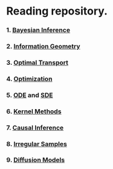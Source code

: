 # Reading repository.

### 1. [Bayesian Inference](/Bayesian%20inference/bayes_survey.md)

### 2. [Information Geometry](/Information%20Geometry/info_survey.md)

### 3. [Optimal Transport](/Optimal%20Transport/ot_survey.md)

### 4. [Optimization](/Optimization/opt_survey.md)

### 5. [ODE](/SDE%20and%20ODE/ode_survey.md) and [SDE](/SDE%20and%20ODE/sde_survey.md)

### 6. [Kernel Methods](/Kernel%20Methods/kernel.md)

### 7. [Causal Inference](/Causal%20Inference/causal.md)

### 8. [Irregular Samples](/Irregular%20Samples/irregular.md)

### 9. [Diffusion Models](/DiffusionModels/diff.md)
